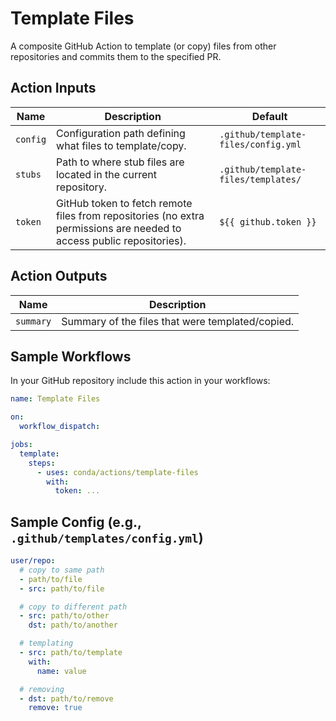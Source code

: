 # Template Files

A composite GitHub Action to template (or copy) files from other repositories and
commits them to the specified PR.

## Action Inputs

| Name | Description | Default |
|------|-------------|---------|
| `config` | Configuration path defining what files to template/copy. | `.github/template-files/config.yml` |
| `stubs` | Path to where stub files are located in the current repository. | `.github/template-files/templates/` |
| `token` | GitHub token to fetch remote files from repositories (no extra permissions are needed to access public repositories). | `${{ github.token }}` |

## Action Outputs

| Name | Description |
|------|-------------|
| `summary` | Summary of the files that were templated/copied. |

## Sample Workflows

In your GitHub repository include this action in your workflows:

```yaml
name: Template Files

on:
  workflow_dispatch:

jobs:
  template:
    steps:
      - uses: conda/actions/template-files
        with:
          token: ...
```

## Sample Config (e.g., `.github/templates/config.yml`)

```yaml
user/repo:
  # copy to same path
  - path/to/file
  - src: path/to/file

  # copy to different path
  - src: path/to/other
    dst: path/to/another

  # templating
  - src: path/to/template
    with:
      name: value

  # removing
  - dst: path/to/remove
    remove: true
```

